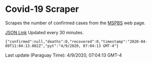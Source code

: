 # Covid-19 Scraper

Scrapes the number of confirmed cases from the [MSPBS](https://www.mspbs.gov.py/covid-19.php) web page.

[JSON Link](https://jmayalag.github.io/covid19-scrape/cases.json)
Updated every 30 minutes.
```
{"confirmed":null,"deaths":0,"recovered":0,"timestamp":"2020-04-09T11:04:13.082Z","pyt":"4/9/2020, 07:04:13 GMT-4"}
```
Last update (Paraguay Time): 4/9/2020, 07:04:13 GMT-4